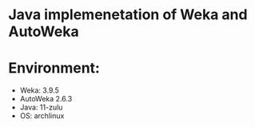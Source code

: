 # Java implemenetation of Weka and AutoWeka

# Environment:

- Weka: 3.9.5
- AutoWeka 2.6.3
- Java: 11-zulu
- OS: archlinux
